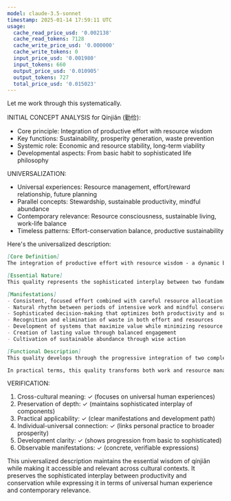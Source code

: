 ```yaml
---
model: claude-3.5-sonnet
timestamp: 2025-01-14 17:59:11 UTC
usage:
  cache_read_price_usd: '0.002138'
  cache_read_tokens: 7128
  cache_write_price_usd: '0.000000'
  cache_write_tokens: 0
  input_price_usd: '0.001980'
  input_tokens: 660
  output_price_usd: '0.010905'
  output_tokens: 727
  total_price_usd: '0.015023'
---
```


Let me work through this systematically.

INITIAL CONCEPT ANALYSIS for Qínjiǎn (勤俭):
- Core principle: Integration of productive effort with resource wisdom
- Key functions: Sustainability, prosperity generation, waste prevention
- Systemic role: Economic and resource stability, long-term viability
- Developmental aspects: From basic habit to sophisticated life philosophy

UNIVERSALIZATION:
- Universal experiences: Resource management, effort/reward relationship, future planning
- Parallel concepts: Stewardship, sustainable productivity, mindful abundance
- Contemporary relevance: Resource consciousness, sustainable living, work-life balance
- Timeless patterns: Effort-conservation balance, productive sustainability

Here's the universalized description:

```markdown
[Core Definition]
The integration of productive effort with resource wisdom - a dynamic balance between generating value through dedicated work while mindfully conserving and optimizing resources. This quality combines active creation with careful stewardship, fostering sustainable prosperity through conscious engagement with both production and consumption.

[Essential Nature]
This quality represents the sophisticated interplay between two fundamental aspects of human thriving: the generative power of focused effort and the wisdom of careful resource management. It transcends simple productivity or mere conservation, instead expressing a mature understanding of sustainable value creation. At its heart lies the recognition that true prosperity emerges from the harmonious balance between energetic engagement in productive activity and thoughtful stewardship of resources.

[Manifestations]
- Consistent, focused effort combined with careful resource allocation
- Natural rhythm between periods of intensive work and mindful conservation
- Sophisticated decision-making that optimizes both productivity and sustainability
- Recognition and elimination of waste in both effort and resources
- Development of systems that maximize value while minimizing resource consumption
- Creation of lasting value through balanced engagement
- Cultivation of sustainable abundance through wise action

[Functional Description]
This quality develops through the progressive integration of two complementary capacities: the ability to engage in focused, productive activity and the wisdom to optimize resource utilization. It begins with simple practices of dedicated work and basic conservation, gradually evolving into a sophisticated understanding of value creation and resource stewardship. As it matures, it manifests as an intuitive sense for sustainable productivity.

In practical terms, this quality transforms both work and resource management from separate concerns into a unified approach to creating lasting value. It enables individuals and communities to generate prosperity while ensuring long-term sustainability, manifesting in everything from personal habits to organizational systems. The result is a natural capacity for creating abundance without waste, and progress without depletion.
```

VERIFICATION:
1. Cross-cultural meaning: ✓ (focuses on universal human experiences)
2. Preservation of depth: ✓ (maintains sophisticated interplay of components)
3. Practical applicability: ✓ (clear manifestations and development path)
4. Individual-universal connection: ✓ (links personal practice to broader prosperity)
5. Development clarity: ✓ (shows progression from basic to sophisticated)
6. Observable manifestations: ✓ (concrete, verifiable expressions)

This universalized description maintains the essential wisdom of qínjiǎn while making it accessible and relevant across cultural contexts. It preserves the sophisticated interplay between productivity and conservation while expressing it in terms of universal human experience and contemporary relevance.